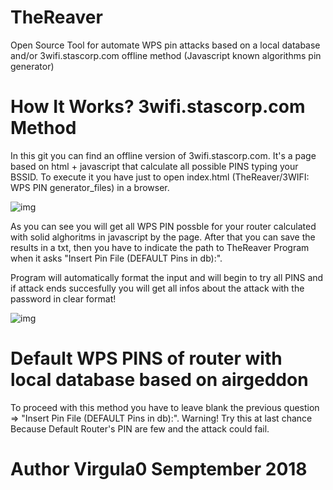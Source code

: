 # TheReaver
Open Source Tool for automate WPS pin attacks based on a local database and/or 3wifi.stascorp.com offline method (Javascript known algorithms pin generator)


# How It Works? 3wifi.stascorp.com Method

In this git you can find an offline version of 3wifi.stascorp.com.
It's a page based on html + javascript that calculate all possible PINS typing your BSSID.
To execute it you have just to open index.html (TheReaver/3WIFI: WPS PIN generator_files) in a browser.

 ![img](https://i.imgur.com/fyIu5Ya.png)

As you can see you will get all WPS PIN possble for your router calculated with solid alghoritms in javascript by the page.
After that you can save the results in a txt, then you have to indicate the path to TheReaver Program when it asks "Insert Pin File (DEFAULT Pins in db):".

Program will automatically format the input and will begin to try all PINS and if attack ends succesfully you will get all infos about the attack with the password in clear format!

 ![img](https://i.imgur.com/5jTwN3d.png)
 
 
# Default WPS PINS of router with local database based on airgeddon
To proceed with this method you have to leave blank the previous question => "Insert Pin File (DEFAULT Pins in db):".
Warning! Try this at last chance Because Default Router's PIN are few and the attack could fail.
 

# Author Virgula0 Semptember 2018
